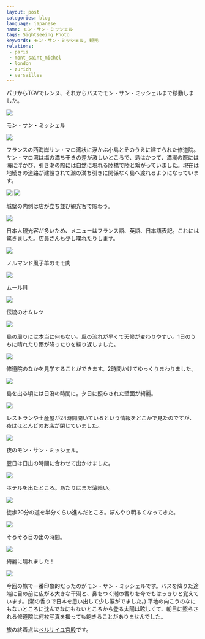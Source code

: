 ```yaml
---
layout: post
categories: blog
language: japanese
name: モン・サン・ミッシェル
tags: Sightseeing Photo
keywords: モン・サン・ミッシェル, 観光
relations:
 - paris
 - mont_saint_michel
 - london
 - zurich
 - versailles
---
```


パリからTGVでレンヌ、それからバスでモン・サン・ミッシェルまで移動しました。

<img src="https://dl.dropboxusercontent.com/u/12208857/img/msm01.JPG" class="image-on-frame image-fade">

<p class="injection-center">モン・サン・ミッシェル</p>

<img src="https://dl.dropboxusercontent.com/u/12208857/img/msm02.JPG" class="image-on-frame image-fade">

フランスの西海岸サン・マロ湾状に浮かぶ小島とそのうえに建てられた修道院。サン・マロ湾は塩の満ち干きの差が激しいところで、島はかつて、満潮の際には海に浮かび、引き潮の際には自然に現れる陸橋で陸と繋がっていました。現在は地続きの道路が建設されて潮の満ち引きに関係なく島へ渡れるようになっています。

<img src="https://dl.dropboxusercontent.com/u/12208857/img/msm03.JPG" class="image-on-frame image-fade">


<img src="https://dl.dropboxusercontent.com/u/12208857/img/msm04.JPG" class="image-on-frame-small image-fade">

城壁の内側は店が立ち並び観光客で賑わう。

<img src="https://dl.dropboxusercontent.com/u/12208857/img/msm11.JPG" class="image-on-frame image-fade">

日本人観光客が多いため、メニューはフランス語、英語、日本語表記。これには驚きました。店員さんも少し喋れたりします。

<img src="https://dl.dropboxusercontent.com/u/12208857/img/msm12.JPG" class="image-on-frame image-fade">

ノルマンド風子羊のモモ肉

<img src="https://dl.dropboxusercontent.com/u/12208857/img/msm13.JPG" class="image-on-frame image-fade">

ムール貝

<img src="https://dl.dropboxusercontent.com/u/12208857/img/msm14.JPG" class="image-on-frame image-fade">

伝統のオムレツ

<img src="https://dl.dropboxusercontent.com/u/12208857/img/msm05.JPG" class="image-on-frame image-fade">

島の周りには本当に何もない。風の流れが早くて天候が変わりやすい。1日のうちに晴れたり雨が降ったりを繰り返しました。

<img src="https://dl.dropboxusercontent.com/u/12208857/img/msm07.JPG" class="image-on-frame-small image-fade">

修道院のなかを見学することができます。2時間かけてゆっくりまわりました。

<img src="https://dl.dropboxusercontent.com/u/12208857/img/msm21.JPG" class="image-on-frame image-fade">

島を出る頃には日没の時間に。夕日に照らされた壁面が綺麗。

<img src="https://dl.dropboxusercontent.com/u/12208857/img/msm22.JPG" class="image-on-frame image-fade">

レストランや土産屋が24時間開いているという情報をどこかで見たのですが、夜はほとんどのお店が閉じていました。

<img src="https://dl.dropboxusercontent.com/u/12208857/img/msm23.JPG" class="image-on-frame image-fade">

夜のモン・サン・ミッシェル。

翌日は日出の時間に合わせて出かけました。

<img src="https://dl.dropboxusercontent.com/u/12208857/img/msm31.JPG" class="image-on-frame image-fade">

ホテルを出たところ。あたりはまだ薄暗い。

<img src="https://dl.dropboxusercontent.com/u/12208857/img/msm32.JPG" class="image-on-frame image-fade">

徒歩20分の道を半分くらい進んだところ。ぼんやり明るくなってきた。

<img src="https://dl.dropboxusercontent.com/u/12208857/img/msm33.JPG" class="image-on-frame image-fade">

そろそろ日の出の時間。

<img src="https://dl.dropboxusercontent.com/u/12208857/img/msm34.JPG" class="image-on-frame image-fade">

綺麗に晴れました！

<img src="https://dl.dropboxusercontent.com/u/12208857/img/msm35.JPG" class="image-on-frame image-fade">

今回の旅で一番印象的だったのがモン・サン・ミッシェルです。バスを降りた途端に目の前に広がる大きな干潟と、鼻をつく潮の香りを今でもはっきりと覚えています。(潮の香りで日本を思い出して少し涙がでました。) 平地の向こうのなにもないところに沈んでなにもないところから登る太陽は眩しくて、朝日に照らされる修道院は何枚写真を撮っても飽きることがありませんでした。

旅の終着点は[ベルサイユ宮殿](http://mrk1869.com/blog/versailles/)です。

